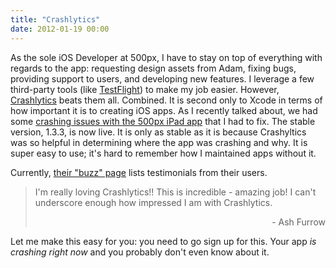 ```yaml
---
title: "Crashlytics"
date: 2012-01-19 00:00
---
```


<p>As the sole iOS Developer at 500px, I have to stay on top of everything with regards to the app: requesting design assets from Adam, fixing bugs, providing support to users, and developing new features. I leverage a few third-party tools (like <a href="http://testflightapp.com" target="_parent">TestFlight</a>) to make my job easier. However, <a href="http://www.crashlytics.com/" target="_blank">Crashlytics</a> beats them all. Combined. It is second only to Xcode in terms of how important it is to creating iOS apps.<!--more-->
As I recently talked about, we had some <a href="http://ashfurrow.com/2012/01/walk-dont-run-a-cautionary-tale-of-ios-app-store-approval/">crashing issues with the 500px iPad app</a> that I had to fix. The stable version, 1.3.3, is now live. It is only as stable as it is because Crashyltics was so helpful in determining where the app was crashing and why. It is super easy to use; it's hard to remember how I maintained apps without it.</p>

<p>Currently, <a href="http://beta.crashlytics.com/buzz/" target="_blank">their "buzz" page</a> lists testimonials from their users.</p>

<blockquote>

<p>I'm really loving Crashlytics!! This is incredible - amazing job! I can't underscore enough how impressed I am with Crashlytics.</p>

<p style="text-align: right;">- Ash Furrow</p>

</blockquote>

<p>Let me make this easy for you: you need to go sign up for this. Your app <em>is crashing right now</em> and you probably don't even know about it.</p>

<!-- more -->


